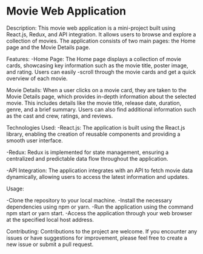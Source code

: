 <h1>Movie Web Application</h1>

Description:
This movie web application is a mini-project built using React.js, Redux, and API integration. It allows users to browse and explore a collection of movies. The application consists of two main pages: the Home page and the Movie Details page.

Features:
-Home Page: The Home page displays a collection of movie cards, showcasing key information such as the movie title, poster image, and rating. Users can easily -scroll through the movie cards and get a quick overview of each movie.

Movie Details: When a user clicks on a movie card, they are taken to the Movie Details page, which provides in-depth information about the selected movie. This includes details like the movie title, release date, duration, genre, and a brief summary. Users can also find additional information such as the cast and crew, ratings, and reviews.

Technologies Used:
-React.js: The application is built using the React.js library, enabling the creation of reusable components and providing a smooth user interface.

-Redux: Redux is implemented for state management, ensuring a centralized and predictable data flow throughout the application.

-API Integration: The application integrates with an API to fetch movie data dynamically, allowing users to access the latest information and updates.

Usage:

-Clone the repository to your local machine.
-Install the necessary dependencies using npm or yarn.
-Run the application using the command npm start or yarn start.
-Access the application through your web browser at the specified local host address.

Contributing:
Contributions to the project are welcome. If you encounter any issues or have suggestions for improvement, please feel free to create a new issue or submit a pull request.



